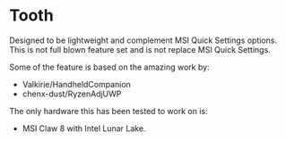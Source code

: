 # Tooth

Designed to be lightweight and complement MSI Quick Settings options.
This is not full blown feature set and is not replace MSI Quick Settings.

Some of the feature is based on the amazing work by:
- Valkirie/HandheldCompanion
- chenx-dust/RyzenAdjUWP

The only hardware this has been tested to work on is:
- MSI Claw 8 with Intel Lunar Lake.
